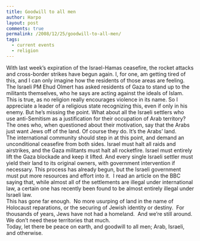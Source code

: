 ```yaml
---
title: Goodwill to all men
author: Harpo
layout: post
comments: true
permalink: /2008/12/25/goodwill-to-all-men/
tags:
  - current events
  - religion
---
```

With last week&#8217;s expiration of the Israel-Hamas ceasefire, the rocket attacks and cross-border strikes have begun again. I, for one, am getting tired of this, and I can only imagine how the residents of those areas are feeling. The Israeli PM Ehud Olmert has asked residents of Gaza to stand up to the militants themselves, who he says are acting against the ideals of Islam. This is true, as no religion really encourages violence in its name. So I appreciate a leader of a religious state recognizing this, even if only in his enemy. But he&#8217;s missing the point. What about all the Israeli settlers who use anti-Semitism as a justification for their occupation of Arab territory? The ones who, when questioned about their motivation, say that the Arabs just want Jews off of the land. Of course they do. It&#8217;s the Arabs&#8217; land.  
The international community should step in at this point, and demand an unconditional ceasefire from both sides. Israel must halt all raids and airstrikes, and the Gaza militants must halt all rocketfire. Israel must entirely lift the Gaza blockade and keep it lifted. And every single Israeli settler must yield their land to its original owners, with government intervention if necessary. This process has already begun, but the Israeli government must put more resources and effort into it.  I read an article on the BBC saying that, while almost all of the settlements are illegal under international law, a certain one has recently been found to be almost entirely illegal under Israeli law.  
This has gone far enough.  No more usurping of land in the name of Holocaust reparations, or the securing of Jewish identity or destiny.  For thousands of years, Jews have not had a homeland.  And we&#8217;re still around.  We don&#8217;t need these territories that much.  
Today, let there be peace on earth, and goodwill to all men; Arab, Israeli, and otherwise.